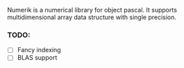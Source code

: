 Numerik is a numerical library for object pascal. It supports multidimensional array data structure with single precision.

### TODO:
- [ ] Fancy indexing
- [ ] BLAS support
